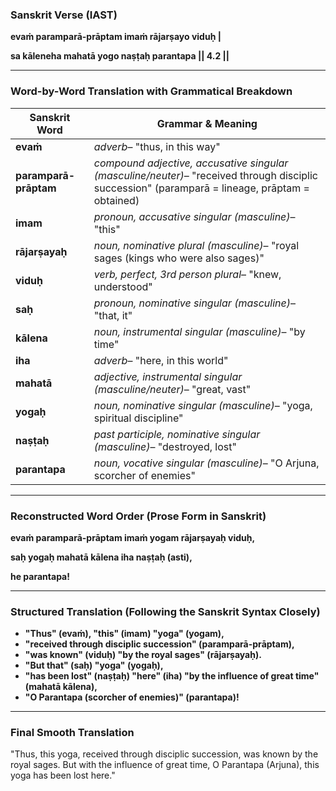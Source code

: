 ### **Sanskrit Verse (IAST)**

**evaṁ paramparā-prāptam imaṁ rājarṣayo viduḥ |**

**sa kāleneha mahatā yogo naṣṭaḥ parantapa || 4.2 ||**

---

### **Word-by-Word Translation with Grammatical Breakdown**

| **Sanskrit Word**       | **Grammar & Meaning**                                                                                                                          |
| ----------------------------- | ---------------------------------------------------------------------------------------------------------------------------------------------------- |
| **evaṁ**               | *adverb*– "thus, in this way"                                                                                                                     |
| **paramparā-prāptam** | *compound adjective, accusative singular (masculine/neuter)*– "received through disciplic succession" (paramparā = lineage, prāptam = obtained) |
| **imam**                | *pronoun, accusative singular (masculine)*– "this"                                                                                                |
| **rājarṣayaḥ**       | *noun, nominative plural (masculine)*– "royal sages (kings who were also sages)"                                                                  |
| **viduḥ**              | *verb, perfect, 3rd person plural*– "knew, understood"                                                                                            |
| **saḥ**                | *pronoun, nominative singular (masculine)*– "that, it"                                                                                            |
| **kālena**             | *noun, instrumental singular (masculine)*– "by time"                                                                                              |
| **iha**                 | *adverb*– "here, in this world"                                                                                                                   |
| **mahatā**             | *adjective, instrumental singular (masculine/neuter)*– "great, vast"                                                                              |
| **yogaḥ**              | *noun, nominative singular (masculine)*– "yoga, spiritual discipline"                                                                             |
| **naṣṭaḥ**           | *past participle, nominative singular (masculine)*– "destroyed, lost"                                                                             |
| **parantapa**           | *noun, vocative singular (masculine)*– "O Arjuna, scorcher of enemies"                                                                            |

---

### **Reconstructed Word Order (Prose Form in Sanskrit)**

**evaṁ paramparā-prāptam imaṁ yogam rājarṣayaḥ viduḥ,**

**saḥ yogaḥ mahatā kālena iha naṣṭaḥ (asti),**

**he parantapa!**

---

### **Structured Translation (Following the Sanskrit Syntax Closely)**

* **"Thus" (evaṁ), "this" (imam) "yoga" (yogam),**
* **"received through disciplic succession" (paramparā-prāptam),**
* **"was known" (viduḥ) "by the royal sages" (rājarṣayaḥ).**
* **"But that" (saḥ) "yoga" (yogaḥ),**
* **"has been lost" (naṣṭaḥ) "here" (iha) "by the influence of great time" (mahatā kālena),**
* **"O Parantapa (scorcher of enemies)" (parantapa)!**

---

### **Final Smooth Translation**

"Thus, this yoga, received through disciplic succession, was known by the royal sages. But with the influence of great time, O Parantapa (Arjuna), this yoga has been lost here."
